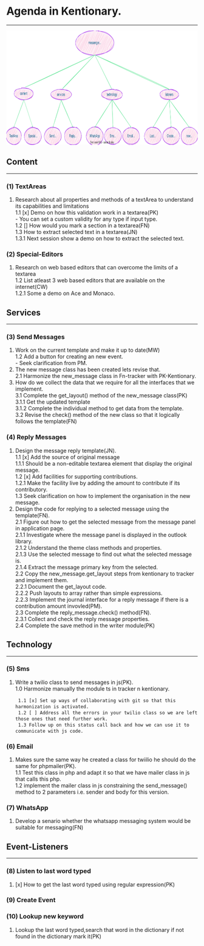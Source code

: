 # **Agenda in Kentionary.**

___

<img src="messenger.svg" style="height: 300px; width:900px;"/>

## Content

___

### (1) TextAreas

1. Research about all properties and methods of a textArea to understand its capabilities and limitations  
        1.1 [x] Demo on how this validation work in a textarea(PK)  
            - You can set a custom validity for any type if input type.  
        1.2 [] How would you mark a section in a textarea(FN)  
        1.3 How to extract selected text in a textarea(JN)  
            1.3.1 Next session show a demo on how to extract the selected text.

### (2) Special-Editors

1. Research on web based editors that can overcome the limits of a textarea  
        1.2 List atleast 3 web based editors that are available on the internet(CW)  
            1.2.1 Some a demo on Ace and Monaco.

## Services

___

### (3) Send Messages

1. Work on the current template and make it up to date(MW)  
        1.2 Add a button for creating an new event.  
        - Seek clarification from PM.
2. The new message class has been created lets revise that.  
    2.1 Harmonize the new_message class in Fn-tracker with PK-Kentionary.  
3. How do we collect the data that we require for all the interfaces that we implement.  
        3.1 Complete the get_layout() method of the new_message class(PK)  
                3.1.1 Get the updated template  
                3.1.2 Complete the individual method to get data from the template.  
        3.2 Revise the check() method of the new class so that it  logically follows the template(FN)

### (4) Reply Messages

1. Design the message reply template(JN).  
        1.1 [x] Add the source of original message  
            1.1.1 Should be a non-editable textarea element that display the original message.  
        1.2 [x] Add facilities for supporting contributions.  
            1.2.1 Make the facility live by adding the amount to contribute if its contributory.  
        1.3  Seek clarification on how to implement the organisation in the new message.
2. Design the code for replying to a selected message using the template(FN).  
        2.1 Figure out how to get the selected message from the message panel in application page.  
            2.1.1 Investigate where the message panel is displayed in the outlook library.  
            2.1.2 Understand the theme class methods and properties.  
            2.1.3 Use the selected message to find out what the selected message is.  
            2.1.4 Extract the message primary key from the selected.  
        2.2 Copy the new_message.get_layout steps from kentionary to tracker and implement them.  
            2.2.1 Document the get_layout code.  
            2.2.2 Push layouts to array rather than simple expressions.  
            2.2.3 Implement the journal interface for a reply message if there is a contribution amount invovled(PM).  
        2.3 Complete the reply_message.check() method(FN).  
            2.3.1 Collect and check the reply message properties.  
        2.4 Complete the save method in the writer module(PK)  

## Technology

___

### (5) Sms

1. Write a twilio class to send messages in js(PK).  
        1.0 Harmonize manually the module ts in tracker n kentionary.  

        1.1 [x] Set up ways of collaborating with git so that this harmonization is activated.  
        1.2 [ ] Address all the errors in your twilio class so we are left those ones that need further work.  
        1.3 Follow up on this status call back and how we can use it to communicate with js code.  

### (6) Email

1. Makes sure the same way he created a class for twiilio he should do the same for phpmailer(PK).  
        1.1 Test this class in php and adapt it so that we have mailer class in js that calls this php.  
        1.2 implement the mailer class in js constraining the send_message() method to 2 parameters i.e. sender and body for this version.

### (7) WhatsApp

1. Develop a senario whether the whatsapp messaging system would be suitable for messaging(FN)  

## Event-Listeners

___

### (8) Listen to last word typed

1. [x] How to get the last word typed using regular expression(PK)  

### (9) Create Event  
  
### (10) Lookup new keyword

1. Lookup the last word typed,search that word in the dictionary if not found in the dictionary mark it(PK)  
